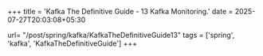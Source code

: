 +++
title = 'Kafka The Definitive Guide - 13 Kafka Monitoring.'
date = 2025-07-27T20:03:08+05:30

url= "/post/spring/kafka/KafkaTheDefinitiveGuide13"
tags = ['spring', 'kafka', 'KafkaTheDefinitiveGuide']
+++

